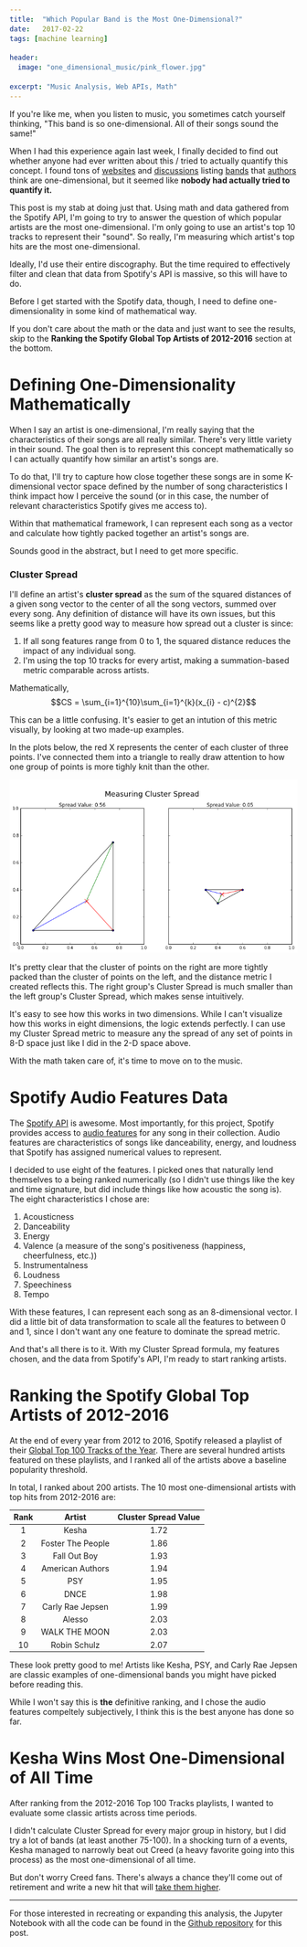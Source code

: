 ```yaml
---
title:  "Which Popular Band is the Most One-Dimensional?"
date:   2017-02-22
tags: [machine learning]

header:
  image: "one_dimensional_music/pink_flower.jpg"

excerpt: "Music Analysis, Web APIs, Math"
---
```


If you're like me, when you listen to music, you sometimes catch yourself thinking, "This band is so one-dimensional. All of their songs sound the same!"

When I had this experience again last week, I finally decided to find out whether anyone had ever written about this / tried to actually quantify this concept. I found tons of [websites](http://www.watchmojo.com/mobile/id/12804/) and [discussions](https://www.reddit.com/r/Music/comments/3qu62n/what_band_sounds_the_same_on_almost_every_song/) listing [bands](https://www.thetoptens.com/bands-who-songs-all-sound-same/) that [authors](http://www.gamespot.com/forums/offtopic-discussion-314159273/bands-whos-songs-all-sound-the-same-26510911/) think are one-dimensional, but it seemed like **nobody had actually tried to quantify it.**

This post is my stab at doing just that. Using math and data gathered from the Spotify API, I'm going to try to answer the question of which popular artists are the most one-dimensional. I'm only going to use an artist's top 10 tracks to represent their "sound". So really, I'm measuring which artist's top hits are the most one-dimensional.

Ideally, I'd use their entire discography. But the time required to effectively filter and clean that data from Spotify's API is massive, so this will have to do.

Before I get started with the Spotify data, though, I need to define one-dimensionality in some kind of mathematical way.

If you don't care about the math or the data and just want to see the results, skip to the **Ranking the Spotify Global Top Artists of 2012-2016** section at the bottom.

# Defining One-Dimensionality Mathematically

When I say an artist is one-dimensional, I'm really saying that the characteristics of their songs are all really similar. There's very little variety in their sound. The goal then is to represent this concept mathematically so I can actually quantify how similar an artist's songs are.

To do that, I'll try to capture how close together these songs are in some K-dimensional vector space defined by the number of song characteristics I think impact how I perceive the sound (or in this case, the number of relevant characteristics Spotify gives me access to).

Within that mathematical framework, I can represent each song as a vector and calculate how tightly packed together an artist's songs are.

Sounds good in the abstract, but I need to get more specific.

### Cluster Spread

I'll define an artist's **cluster spread** as the sum of the squared distances of a given song vector to the center of all the song vectors, summed over every song. Any definition of distance will have its own issues, but this seems like a pretty good way to measure how spread out a cluster is since:

1. If all song features range from 0 to 1, the squared distance reduces the impact of any individual song.
2. I'm using the top 10 tracks for every artist, making a summation-based metric comparable across artists.

Mathematically, $$CS = \sum_{i=1}^{10}\sum_{i=1}^{k}(x_{i} - c)^{2}$$

This can be a little confusing. It's easier to get an intution of this metric visually, by looking at two made-up examples.

In the plots below, the red X represents the center of each cluster of three points. I've connected them into a triangle to really draw attention to how one group of points is more tighly knit than the other.


![png](/images/one_dimensional_music/cluster_metric_example.png?raw=True)


It's pretty clear that the cluster of points on the right are more tightly packed than the cluster of points on the left, and the distance metric I created reflects this. The right group's Cluster Spread is much smaller than the left group's Cluster Spread, which makes sense intuitively.

It's easy to see how this works in two dimensions. While I can't visualize how this works in eight dimensions, the logic extends perfectly. I can use my Cluster Spread metric to measure any the spread of any set of points in 8-D space just like I did in the 2-D space above.

With the math taken care of, it's time to move on to the music.

# Spotify Audio Features Data

The [Spotify API](https://developer.spotify.com/web-api/) is awesome. Most importantly, for this project, Spotify provides access to [audio features](https://developer.spotify.com/web-api/get-audio-features/) for any song in their collection. Audio features are characteristics of songs like danceability, energy, and loudness that Spotify has assigned numerical values to represent.

I decided to use eight of the features. I picked ones that naturally lend themselves to a being ranked numerically (so I didn't use things like the key and time signature, but did include things like how acoustic the song is). The eight characteristics I chose are:

1. Acousticness
2. Danceability
3. Energy
4. Valence (a measure of the song's positiveness (happiness, cheerfulness, etc.))
5. Instrumentalness
6. Loudness
7. Speechiness
8. Tempo

With these features, I can represent each song as an 8-dimensional vector. I did a little bit of data transformation to scale all the features to between 0 and 1, since I don't want any one feature to dominate the spread metric.

And that's all there is to it. With my Cluster Spread formula, my features chosen, and the data from Spotify's API, I'm ready to start ranking artists.


# Ranking the Spotify Global Top Artists of 2012-2016

At the end of every year from 2012 to 2016, Spotify released a playlist of their [Global Top 100 Tracks of the Year](https://open.spotify.com/user/spotifyyearinmusic/playlist/2xKlsGov0EC2fhl6uXDgWZ). There are several hundred artists featured on these playlists, and I ranked all of the artists above a baseline popularity threshold.

In total, I ranked about 200 artists. The 10 most one-dimensional artists with top hits from 2012-2016 are:



| Rank   | Artist            | Cluster Spread Value |
| :---:  |:-----------------:| :-------------------:|
| 1      | Kesha             | 1.72                 |
| 2      | Foster The People | 1.86                 |
| 3      | Fall Out Boy      | 1.93                 |
| 4      | American Authors  | 1.94                 |
| 5      | PSY               | 1.95                 |
| 6      | DNCE              | 1.98                 |
| 7      | Carly Rae Jepsen  | 1.99                 |
| 8      | Alesso            | 2.03                 |
| 9      | WALK THE MOON     | 2.03                 |
| 10     | Robin Schulz      | 2.07                 |


These look pretty good to me! Artists like Kesha, PSY, and Carly Rae Jepsen are classic examples of one-dimensional bands you might have picked before reading this.

While I won't say this is **the** definitive ranking, and I chose the audio features compeltely subjectively, I think this is the best anyone has done so far.


# Kesha Wins Most One-Dimensional of All Time

After ranking from the 2012-2016 Top 100 Tracks playlists, I wanted to evaluate some classic artists across time periods.

I didn't calculate Cluster Spread for every major group in history, but I did try a lot of bands (at least another 75-100). In a shocking turn of a events, Kesha managed to narrowly beat out Creed (a heavy favorite going into this process) as the most one-dimensional of all time.

But don't worry Creed fans. There's always a chance they'll come out of retirement and write a new hit that will [take them higher](https://www.youtube.com/watch?v=DhAFbwoaH7o).



***

For those interested in recreating or expanding this analysis, the Jupyter Notebook with all the code can be found in the [Github repository](https://github.com/beckernick/artist_one_dimensionality) for this post.

